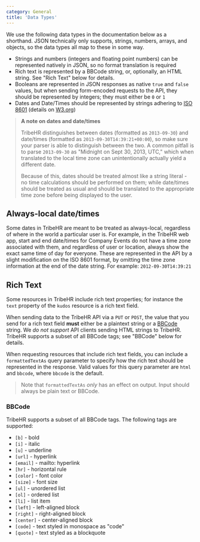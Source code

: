 ```yaml
---
category: General
title: 'Data Types'
---
```



We use the following data types in the documentation below as a shorthand. JSON technically only
supports, strings, numbers, arrays, and objects, so the data types all map to these in some way.

- Strings and numbers (integers and floating point numbers) can be represented natively in JSON, so
  no format translation is required
- Rich text is represented by a BBCode string, or, optionally, an HTML string. See "Rich Text" below for
  details.
- Booleans are represented in JSON responses as native `true` and `false` values, but when sending
  form-encoded requests to the API, they should be represented by integers; they must either be `0` or `1`
- Dates and Date/Times should be represented by strings adhering to [ISO 8601](http://xkcd.com/1179/)
  (details on [W3.org](http://www.w3.org/TR/NOTE-datetime))

> **A note on dates and date/times**
>
> TribeHR distinguishes between dates (formatted as `2013-09-30`) and date/times (formatted as
> `2013-09-30T14:39:21+00:00`), so make sure your parser is able to distinguish between the two.
> A common pitfall is to parse `2013-09-30` as "Midnight on Sept 30, 2013, UTC," which when translated
> to the local time zone can unintentionally actually yield a different date.
>
> Because of this, dates should be treated almost like a string literal - no time calculations should
> be performed on them; while date/times should be treated as usual and should be translated to the 
> appropriate time zone before being displayed to the user.

## Always-local date/times

Some dates in TribeHR are meant to be treated as always-local, regardless of where in the world a
particular user is. For example, in the TribeHR web app, start and end date/times for Company Events
do not have a time zone associated with them, and regardless of user or location, always show the 
exact same time of day for everyone. These are represented in the API by a slight modification on
the ISO 8601 format, by omitting the time zone information at the end of the date string. For example:
`2012-09-30T14:39:21`

## Rich Text

Some resources in TribeHR include rich text properties; for instance the `text` property of the `kudos`
resource is a rich text field. 

When sending data to the TribeHR API via a `PUT` or `POST`, the value that you send for a rich text field
**must** either be a plaintext string or a [BBCode](http://en.wikipedia.org/wiki/BBCode) string. We *do
not support* API clients sending HTML strings to TribeHR. TribeHR supports a subset of all BBCode tags;
see "BBCode" below for details.

When requesting resources that include rich text fields, you can include a `formattedTextAs` query 
parameter to specify how the rich text should be represented in the response. Valid values for this query
parameter are `html` and `bbcode`, where `bbcode` is the default.

> Note that `formattedTextAs` *only* has an effect on output. Input should always be plain text 
> or BBCode.

### BBCode

TribeHR supports a subset of all BBCode tags. The following tags are supported:
- `[b]` - bold
- `[i]` - italic
- `[u]` - underline
- `[url]` - hyperlink
- `[email]` - mailto: hyperlink
- `[hr]` - horizontal rule
- `[color]` - font color
- `[size]` - font size
- `[ul]` - unordered list
- `[ol]` - ordered list
- `[li]` - list item
- `[left]` - left-aligned block
- `[right]` - right-aligned block
- `[center]` - center-aligned block
- `[code]` - text styled in monospace as "code"
- `[quote]` - text styled as a blockquote
